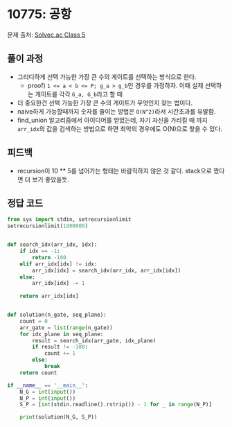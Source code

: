 # 10775: 공항
문제 출처: [Solvec.ac Class 5](https://www.acmicpc.net/problem/10775)

## 풀이 과정
* 그리디하게 선택 가능한 가장 큰 수의 게이트를 선택하는 방식으로 한다.
  * proof) `1 <= a < b <= P; g_a > g_b`인 경우를 가정하자. 이때 실제 선택하는 게이트를 각각 `G_a, G_b`라고 할 때  
* 더 중요한건 선택 가능한 가장 큰 수의 게이트가 무엇인지 찾는 법이다.
* naive하게 가능할때까지 숫자를 줄이는 방법은 `O(N^2)`라서 시간초과를 유발함.
* find_union 알고리즘에서 아이디어를 얻었는데, 자기 자신을 가리킬 때 까지 `arr_idx`의 값을 검색하는 방법으로 하면 최악의 경우에도 O(N)으로 찾을 수 있다.

## 피드백
* recursion이 10 ** 5를 넘어가는 형태는 바람직하지 않은 것 같다. stack으로 짰다면 더 보기 좋았을듯.

## 정답 코드
```python
from sys import stdin, setrecursionlimit
setrecursionlimit(1000000)


def search_idx(arr_idx, idx):
    if idx == -1:
        return -100
    elif arr_idx[idx] != idx:
        arr_idx[idx] = search_idx(arr_idx, arr_idx[idx])
    else:
        arr_idx[idx] -= 1
    
    return arr_idx[idx]


def solution(n_gate, seq_plane):
    count = 0
    arr_gate = list(range(n_gate))
    for idx_plane in seq_plane:
        result = search_idx(arr_gate, idx_plane)
        if result != -100:
            count += 1
        else:
            break
    return count

if __name__ == '__main__':
    N_G = int(input())
    N_P = int(input())
    S_P = [int(stdin.readline().rstrip()) - 1 for _ in range(N_P)]

    print(solution(N_G, S_P))
```
